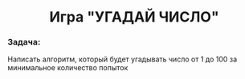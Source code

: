 # <CENTER> Игра "УГАДАЙ ЧИСЛО"

### Задача:
Написать алгоритм, который будет угадывать число от 1 до 100 за минимальное количество попыток
